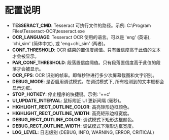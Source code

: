 # 配置说明

- **TESSERACT_CMD**: Tesseract 可执行文件的路径。示例: C:\Program Files\Tesseract-OCR\tesseract.exe
- **OCR_LANGUAGE**: Tesseract OCR 使用的语言。可以是 'eng' (英语), 'chi_sim' (简体中文), 或 'eng+chi_sim' (两者)。
- **CONF_THRESHOLD**: OCR 结果的置信度阈值。只有置信度高于此值的文本才会被显示。
- **PAR_CONF_THRESHOLD**: 段落置信度阈值。只有段落置信度高于此值的段落才会被显示。
- **OCR_FPS**: OCR 识别的帧率。即每秒钟进行多少次屏幕截图和文字识别。
- **DEBUG_MODE**: 是否启用调试模式。在调试模式下, 所有检测到的文本框都会显示边框。
- **STOP_HOTKEY**: 停止程序的快捷键。示例: '<ctrl>+<alt>+c'
- **UI_UPDATE_INTERVAL**: 鼠标附近 UI 更新间隔 (毫秒)。
- **HIGHLIGHT_RECT_OUTLINE_COLOR**: 高亮矩形边框颜色。
- **HIGHLIGHT_RECT_OUTLINE_WIDTH**: 高亮矩形边框宽度。
- **DEBUG_RECT_OUTLINE_COLOR**: 调试模式下矩形边框颜色。
- **DEBUG_RECT_OUTLINE_WIDTH**: 调试模式下矩形边框宽度。
- **LOG_LEVEL**: 日志级别 (DEBUG, INFO, WARNING, ERROR, CRITICAL)